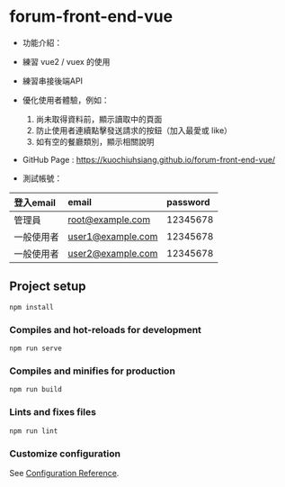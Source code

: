 # forum-front-end-vue
+ 功能介紹：
+ 練習 vue2 / vuex 的使用
+ 練習串接後端API
+ 優化使用者體驗，例如：
   1. 尚未取得資料前，顯示讀取中的頁面
   2. 防止使用者連續點擊發送請求的按鈕（加入最愛或 like）
   3. 如有空的餐廳類別，顯示相關說明

+ GitHub Page :
https://kuochiuhsiang.github.io/forum-front-end-vue/

+ 測試帳號：

| 登入email    |  email  |  password  |
| :-------   | :----  | :----  |
| 管理員      | root@example.com   |   12345678    |
| 一般使用者        |   user1@example.com   |   12345678   |
| 一般使用者        |   user2@example.com   |   12345678   |


## Project setup
```
npm install
```

### Compiles and hot-reloads for development
```
npm run serve
```

### Compiles and minifies for production
```
npm run build
```

### Lints and fixes files
```
npm run lint
```

### Customize configuration
See [Configuration Reference](https://cli.vuejs.org/config/).
